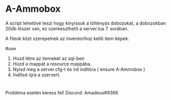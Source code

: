 # A-Ammobox

A script lehetővé teszi hogy kinyissuk a töltényás dobozokat, a dobozokban 20db lőszer van, ez szerkeszthető a server.lua 7. sorában.

A fileok közt szerepelnek az inventoríhoz kellő item képek.

#use

1. Hozd létre az itemeket az sql-ben
2. Húzd a mappát a resource mappába.
3. Nyisd meg a server.cfg-t és írd indítóra ( ensure A-Ammobox )
4. Indítsd újra a szervert.

# 

Probléma esetén keress fel! Discord: Amadeus#9366
